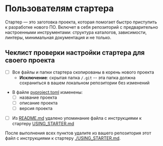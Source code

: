 # Пользователям стартера

Стартер — это заготовка проекта, которая помогает быстро приступить к разработке нового ПО. Включет в себя репозиторий с предварительно настроенными инструментами: структура каталогов, зависимости, линтеры, минимальная документация и не только. 

## Чеклист проверки настройки стартера для своего проекта

- [ ] Все файлы и папки стартера скопированы в корень нового проекта
    - **Исключение**: скрытая папка `/.git` -- эта папка должна сохраниться в вашем локальном репозитории без изменений
- В файле [pyproject.toml](pyproject.toml) изменены:
    - [ ] название проекта
    - [ ] описание проекта
    - [ ] версия проекта
- [ ] Из [README.md](README.md) удалено упоминание файла с инструкциями к стартеру [USING_STARTER.md](USING_STARTER.md)

После выполнения всех пунктов удалите из вашего репозитория этот файл с инструкциями к стартеру [./USING_STARTER.md](USING_STARTER.md).
